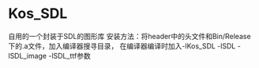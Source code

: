 # Kos_SDL
自用的一个封装于SDL的图形库
安装方法：将header中的头文件和Bin/Release下的.a文件，加入编译器搜寻目录，
在编译器编译时加入-lKos_SDL -lSDL -lSDL_image -lSDL_ttf参数
